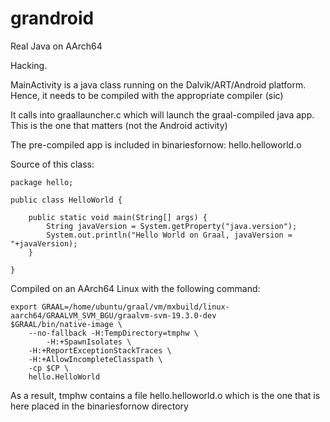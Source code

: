 # grandroid
Real Java on AArch64

Hacking.

MainActivity is a java class running on the Dalvik/ART/Android platform. Hence, it needs to be compiled with the appropriate compiler (sic)

It calls into graallauncher.c which will launch the graal-compiled java app. This is the one that matters (not the Android activity)

The pre-compiled app is included in binariesfornow: hello.helloworld.o

Source of this class:

```
package hello;
  
public class HelloWorld {

    public static void main(String[] args) {
        String javaVersion = System.getProperty("java.version");
        System.out.println("Hello World on Graal, javaVersion = "+javaVersion);
    }

}
```

Compiled on an AArch64 Linux with the following command:
```
export GRAAL=/home/ubuntu/graal/vm/mxbuild/linux-aarch64/GRAALVM_SVM_BGU/graalvm-svm-19.3.0-dev
$GRAAL/bin/native-image \
	--no-fallback -H:TempDirectory=tmphw \
       	-H:+SpawnIsolates \
	-H:+ReportExceptionStackTraces \
	-H:+AllowIncompleteClasspath \
	-cp $CP \
	hello.HelloWorld
  ```
  
  As a result, tmphw contains a file hello.helloworld.o which is the one that is here placed in the binariesfornow directory
  

